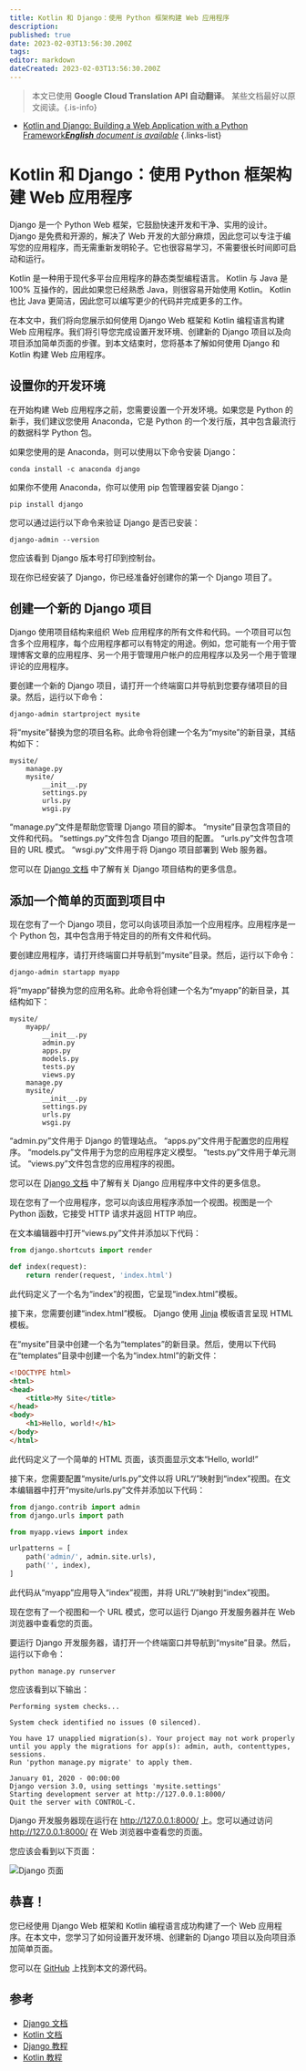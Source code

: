 ```yaml
---
title: Kotlin 和 Django：使用 Python 框架构建 Web 应用程序
description: 
published: true
date: 2023-02-03T13:56:30.200Z
tags: 
editor: markdown
dateCreated: 2023-02-03T13:56:30.200Z
---
```


> 本文已使用 **Google Cloud Translation API 自动翻译**。
某些文档最好以原文阅读。{.is-info}



- [Kotlin and Django: Building a Web Application with a Python Framework***English** document is available*](/en/Knowledge-base/Kotlin/kotlin-and-django-building-a-web-application-with-a-python-framework)
{.links-list}


# Kotlin 和 Django：使用 Python 框架构建 Web 应用程序

Django 是一个 Python Web 框架，它鼓励快速开发和干净、实用的设计。 Django 是免费和开源的，解决了 Web 开发的大部分麻烦，因此您可以专注于编写您的应用程序，而无需重新发明轮子。它也很容易学习，不需要很长时间即可启动和运行。

Kotlin 是一种用于现代多平台应用程序的静态类型编程语言。 Kotlin 与 Java 是 100% 互操作的，因此如果您已经熟悉 Java，则很容易开始使用 Kotlin。 Kotlin 也比 Java 更简洁，因此您可以编写更少的代码并完成更多的工作。

在本文中，我们将向您展示如何使用 Django Web 框架和 Kotlin 编程语言构建 Web 应用程序。我们将引导您完成设置开发环境、创建新的 Django 项目以及向项目添加简单页面的步骤。到本文结束时，您将基本了解如何使用 Django 和 Kotlin 构建 Web 应用程序。

## 设置你的开发环境

在开始构建 Web 应用程序之前，您需要设置一个开发环境。如果您是 Python 的新手，我们建议您使用 Anaconda，它是 Python 的一个发行版，其中包含最流行的数据科学 Python 包。

如果您使用的是 Anaconda，则可以使用以下命令安装 Django：

```
conda install -c anaconda django
```

如果你不使用 Anaconda，你可以使用 pip 包管理器安装 Django：

```
pip install django
```

您可以通过运行以下命令来验证 Django 是否已安装：

```
django-admin --version
```

您应该看到 Django 版本号打印到控制台。

现在你已经安装了 Django，你已经准备好创建你的第一个 Django 项目了。

## 创建一个新的 Django 项目

Django 使用项目结构来组织 Web 应用程序的所有文件和代码。一个项目可以包含多个应用程序，每个应用程序都可以有特定的用途。例如，您可能有一个用于管理博客文章的应用程序、另一个用于管理用户帐户的应用程序以及另一个用于管理评论的应用程序。

要创建一个新的 Django 项目，请打开一个终端窗口并导航到您要存储项目的目录。然后，运行以下命令：

```
django-admin startproject mysite
```

将“mysite”替换为您的项目名称。此命令将创建一个名为“mysite”的新目录，其结构如下：

```
mysite/
    manage.py
    mysite/
        __init__.py
        settings.py
        urls.py
        wsgi.py
```

“manage.py”文件是帮助您管理 Django 项目的脚本。 “mysite”目录包含项目的文件和代码。 “settings.py”文件包含 Django 项目的配置。 “urls.py”文件包含项目的 URL 模式。 “wsgi.py”文件用于将 Django 项目部署到 Web 服务器。

您可以在 [Django 文档](https://docs.djangoproject.com/en/3.0/intro/tutorial01/) 中了解有关 Django 项目结构的更多信息。

## 添加一个简单的页面到项目中

现在您有了一个 Django 项目，您可以向该项目添加一个应用程序。应用程序是一个 Python 包，其中包含用于特定目的的所有文件和代码。

要创建应用程序，请打开终端窗口并导航到“mysite”目录。然后，运行以下命令：

```
django-admin startapp myapp
```

将“myapp”替换为您的应用名称。此命令将创建一个名为“myapp”的新目录，其结构如下：

```
mysite/
    myapp/
        __init__.py
        admin.py
        apps.py
        models.py
        tests.py
        views.py
    manage.py
    mysite/
        __init__.py
        settings.py
        urls.py
        wsgi.py
```

“admin.py”文件用于 Django 的管理站点。 “apps.py”文件用于配置您的应用程序。 “models.py”文件用于为您的应用程序定义模型。 “tests.py”文件用于单元测试。 “views.py”文件包含您的应用程序的视图。

您可以在 [Django 文档](https://docs.djangoproject.com/en/3.0/intro/tutorial02/) 中了解有关 Django 应用程序中文件的更多信息。

现在您有了一个应用程序，您可以向该应用程序添加一个视图。视图是一个 Python 函数，它接受 HTTP 请求并返回 HTTP 响应。

在文本编辑器中打开“views.py”文件并添加以下代码：

```python
from django.shortcuts import render

def index(request):
    return render(request, 'index.html')
```

此代码定义了一个名为“index”的视图，它呈现“index.html”模板。

接下来，您需要创建“index.html”模板。 Django 使用 [Jinja](https://jinja.palletsprojects.com/) 模板语言呈现 HTML 模板。

在“mysite”目录中创建一个名为“templates”的新目录。然后，使用以下代码在“templates”目录中创建一个名为“index.html”的新文件：

```html
<!DOCTYPE html>
<html>
<head>
    <title>My Site</title>
</head>
<body>
    <h1>Hello, world!</h1>
</body>
</html>
```

此代码定义了一个简单的 HTML 页面，该页面显示文本“Hello, world!”

接下来，您需要配置“mysite/urls.py”文件以将 URL“/”映射到“index”视图。在文本编辑器中打开“mysite/urls.py”文件并添加以下代码：

```python
from django.contrib import admin
from django.urls import path

from myapp.views import index

urlpatterns = [
    path('admin/', admin.site.urls),
    path('', index),
]
```

此代码从“myapp”应用导入“index”视图，并将 URL“/”映射到“index”视图。

现在您有了一个视图和一个 URL 模式，您可以运行 Django 开发服务器并在 Web 浏览器中查看您的页面。

要运行 Django 开发服务器，请打开一个终端窗口并导航到“mysite”目录。然后，运行以下命令：

```
python manage.py runserver
```

您应该看到以下输出：

```
Performing system checks...

System check identified no issues (0 silenced).

You have 17 unapplied migration(s). Your project may not work properly until you apply the migrations for app(s): admin, auth, contenttypes, sessions.
Run 'python manage.py migrate' to apply them.

January 01, 2020 - 00:00:00
Django version 3.0, using settings 'mysite.settings'
Starting development server at http://127.0.0.1:8000/
Quit the server with CONTROL-C.
```

Django 开发服务器现在运行在 http://127.0.0.1:8000/ 上。您可以通过访问 http://127.0.0.1:8000/ 在 Web 浏览器中查看您的页面。

您应该会看到以下页面：

![Django 页面](https://www.tutorialspoint.com/django/images/django_page.jpg)

## 恭喜！

您已经使用 Django Web 框架和 Kotlin 编程语言成功构建了一个 Web 应用程序。在本文中，您学习了如何设置开发环境、创建新的 Django 项目以及向项目添加简单页面。

您可以在 [GitHub](https://github.com/tutorialspoint/kotlin-django-example) 上找到本文的源代码。

## 参考

- [Django 文档](https://docs.djangoproject.com/en/3.0/)
- [Kotlin 文档](https://kotlinlang.org/docs/reference/)
- [Django 教程](https://www.tutorialspoint.com/django/index.htm)
- [Kotlin 教程](https://www.tutorialspoint.com/kotlin/index.htm)